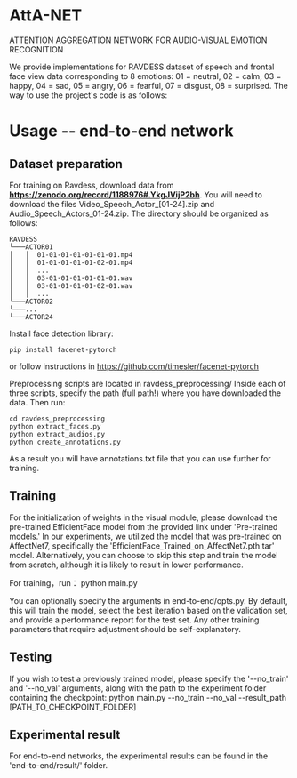 # AttA-NET
ATTENTION AGGREGATION NETWORK FOR AUDIO-VISUAL EMOTION RECOGNITION

We provide implementations for RAVDESS dataset of speech and frontal face view data corresponding to 8 emotions: 01 = neutral, 02 = calm, 03 = happy, 04 = sad, 05 = angry, 06 = fearful, 07 = disgust, 08 = surprised. The way to use the project's code is as follows:

# Usage -- end-to-end network
## Dataset preparation
For training on Ravdess, download data from **https://zenodo.org/record/1188976#.YkgJVijP2bh**. You will need to download the files Video_Speech_Actor_[01-24].zip and Audio_Speech_Actors_01-24.zip. The directory should be organized as follows:

    RAVDESS
    └───ACTOR01
    │   │  01-01-01-01-01-01-01.mp4
    │   │  01-01-01-01-01-02-01.mp4
    │   │  ...
    │   │  03-01-01-01-01-01-01.wav
    │   │  03-01-01-01-01-02-01.wav
    │   │  ...
    └───ACTOR02
    └───...
    └───ACTOR24

Install face detection library:

    pip install facenet-pytorch

or follow instructions in https://github.com/timesler/facenet-pytorch

Preprocessing scripts are located in ravdess_preprocessing/ Inside each of three scripts, specify the path (full path!) where you have downloaded the data. Then run:
    
    cd ravdess_preprocessing
    python extract_faces.py
    python extract_audios.py
    python create_annotations.py

As a result you will have annotations.txt file that you can use further for training.

## Training
For the initialization of weights in the visual module, please download the pre-trained EfficientFace model from the provided link under 'Pre-trained models.' In our experiments, we utilized the model that was pre-trained on AffectNet7, specifically the 'EfficientFace_Trained_on_AffectNet7.pth.tar' model. Alternatively, you can choose to skip this step and train the model from scratch, although it is likely to result in lower performance.

For training，run：
        python main.py

You can optionally specify the arguments in end-to-end/opts.py. By default, this will train the model, select the best iteration based on the validation set, and provide a performance report for the test set. Any other training parameters that require adjustment should be self-explanatory.

## Testing
If you wish to test a previously trained model, please specify the '--no_train' and '--no_val' arguments, along with the path to the experiment folder containing the checkpoint:
        python main.py  --no_train --no_val --result_path [PATH_TO_CHECKPOINT_FOLDER]


## Experimental result
For end-to-end networks, the experimental results can be found in the 'end-to-end/result/' folder.

